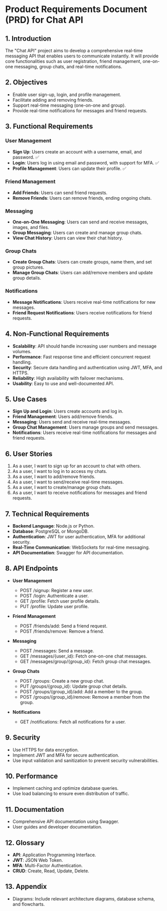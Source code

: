 # Product Requirements Document (PRD) for Chat API

## 1. Introduction
The "Chat API" project aims to develop a comprehensive real-time messaging API that enables users to communicate instantly. It will provide core functionalities such as user registration, friend management, one-on-one messaging, group chats, and real-time notifications.

## 2. Objectives
- Enable user sign-up, login, and profile management.
- Facilitate adding and removing friends.
- Support real-time messaging (one-on-one and group).
- Provide real-time notifications for messages and friend requests.

## 3. Functional Requirements
### User Management
- **Sign Up**: Users create an account with a username, email, and password. ✅
- **Login**: Users log in using email and password, with support for MFA. ✅
- **Profile Management**: Users can update their profile. ✅

### Friend Management
- **Add Friends**: Users can send friend requests.
- **Remove Friends**: Users can remove friends, ending ongoing chats.

### Messaging
- **One-on-One Messaging**: Users can send and receive messages, images, and files.
- **Group Messaging**: Users can create and manage group chats.
- **View Chat History**: Users can view their chat history.

### Group Chats
- **Create Group Chats**: Users can create groups, name them, and set group pictures.
- **Manage Group Chats**: Users can add/remove members and update group details.

### Notifications
- **Message Notifications**: Users receive real-time notifications for new messages.
- **Friend Request Notifications**: Users receive notifications for friend requests.

## 4. Non-Functional Requirements
- **Scalability**: API should handle increasing user numbers and message volumes.
- **Performance**: Fast response time and efficient concurrent request handling.
- **Security**: Secure data handling and authentication using JWT, MFA, and HTTPS.
- **Reliability**: High availability with failover mechanisms.
- **Usability**: Easy to use and well-documented API.

## 5. Use Cases
- **Sign Up and Login**: Users create accounts and log in.
- **Friend Management**: Users add/remove friends.
- **Messaging**: Users send and receive real-time messages.
- **Group Chat Management**: Users manage groups and send messages.
- **Notifications**: Users receive real-time notifications for messages and friend requests.

## 6. User Stories
1. As a user, I want to sign up for an account to chat with others.
2. As a user, I want to log in to access my chats.
3. As a user, I want to add/remove friends.
4. As a user, I want to send/receive real-time messages.
5. As a user, I want to create/manage group chats.
6. As a user, I want to receive notifications for messages and friend requests.

## 7. Technical Requirements
- **Backend Language**: Node.js or Python.
- **Database**: PostgreSQL or MongoDB.
- **Authentication**: JWT for user authentication, MFA for additional security.
- **Real-Time Communication**: WebSockets for real-time messaging.
- **API Documentation**: Swagger for API documentation.

## 8. API Endpoints
- **User Management**
  - POST /signup: Register a new user.
  - POST /login: Authenticate a user.
  - GET /profile: Fetch user profile details.
  - PUT /profile: Update user profile.

- **Friend Management**
  - POST /friends/add: Send a friend request.
  - POST /friends/remove: Remove a friend.

- **Messaging**
  - POST /messages: Send a message.
  - GET /messages/{user_id}: Fetch one-on-one chat messages.
  - GET /messages/group/{group_id}: Fetch group chat messages.

- **Group Chats**
  - POST /groups: Create a new group chat.
  - PUT /groups/{group_id}: Update group chat details.
  - POST /groups/{group_id}/add: Add a member to the group.
  - POST /groups/{group_id}/remove: Remove a member from the group.

- **Notifications**
  - GET /notifications: Fetch all notifications for a user.

## 9. Security
- Use HTTPS for data encryption.
- Implement JWT and MFA for secure authentication.
- Use input validation and sanitization to prevent security vulnerabilities.

## 10. Performance
- Implement caching and optimize database queries.
- Use load balancing to ensure even distribution of traffic.

## 11. Documentation
- Comprehensive API documentation using Swagger.
- User guides and developer documentation.

## 12. Glossary
- **API**: Application Programming Interface.
- **JWT**: JSON Web Token.
- **MFA**: Multi-Factor Authentication.
- **CRUD**: Create, Read, Update, Delete.

## 13. Appendix
- Diagrams: Include relevant architecture diagrams, database schema, and flowcharts.
